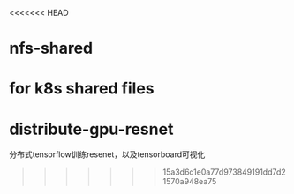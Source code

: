 <<<<<<< HEAD
# nfs-shared
for k8s shared files
=======
# distribute-gpu-resnet

分布式tensorflow训练resenet，以及tensorboard可视化
>>>>>>> 15a3d6c1e0a77d973849191dd7d21570a948ea75
